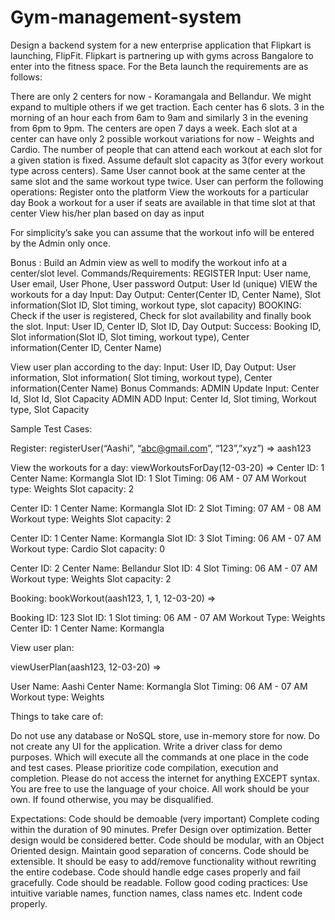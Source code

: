 # Gym-management-system
Design a backend system for a new enterprise application that Flipkart is launching, FlipFit.
Flipkart is partnering up with gyms across Bangalore to enter into the fitness space. For the Beta launch the requirements are as follows:

There are only 2 centers for now - Koramangala and Bellandur. We might expand to multiple others if we get traction.
Each center has 6 slots. 3 in the morning of an hour each from 6am to 9am and similarly 3 in the evening from 6pm to 9pm. The centers are open 7 days a week.
Each slot at a center can have only 2 possible workout variations for now - Weights and Cardio.
The number of people that can attend each workout at each slot for a given station is fixed. Assume default slot capacity as 3(for every workout type across centers).
Same User cannot book at the same center at the same slot and the same workout type twice.
User can perform the following operations:
Register onto the platform
View the workouts for a particular day
Book a workout for a user if seats are available in that time slot at that center
View his/her plan based on day as input

For simplicity’s sake you can assume that the workout info will be entered by the Admin only once.

Bonus : Build an Admin view as well to modify the workout info at a center/slot level.
Commands/Requirements:
REGISTER
Input: User name, User email, User Phone, User password
Output: User Id (unique)
VIEW the workouts for a day
Input: Day
Output: Center(Center ID, Center Name), Slot information(Slot ID, Slot timing, workout type, slot capacity)
BOOKING: Check if the user is registered, Check for slot availability and finally book the slot.
Input: User ID, Center ID, Slot ID, Day
Output:
Success: Booking ID, Slot information(Slot ID, Slot timing, workout type), Center information(Center ID, Center Name)

View user plan according to the day:
Input: User ID, Day
Output: User information, Slot information( Slot timing, workout type), Center information(Center Name)
Bonus Commands:
ADMIN Update
Input: Center Id, Slot Id, Slot Capacity
ADMIN ADD
Input: Center Id, Slot timing, Workout type, Slot Capacity

Sample Test Cases:

Register:
registerUser(“Aashi”, “abc@gmail.com”, “123”,”xyz”) => aash123

View the workouts for a day:
viewWorkoutsForDay(12-03-20) =>
Center ID: 1
Center Name: Kormangla
Slot ID: 1
Slot Timing: 06 AM - 07 AM
Workout type: Weights
Slot capacity: 2

Center ID: 1
Center Name: Kormangla
Slot ID: 2
Slot Timing: 07 AM - 08 AM
Workout type: Weights
Slot capacity: 2

Center ID: 1
Center Name: Kormangla
Slot ID: 3
Slot Timing: 06 AM - 07 AM
Workout type: Cardio
Slot capacity: 0

Center ID: 2
Center Name: Bellandur
Slot ID: 4
Slot Timing: 06 AM - 07 AM
Workout type: Weights
Slot capacity: 2

Booking:
bookWorkout(aash123, 1, 1, 12-03-20) =>

Booking ID: 123
Slot ID: 1
Slot timing: 06 AM - 07 AM
Workout Type: Weights
Center ID: 1
Center Name: Kormangla

View user plan:

viewUserPlan(aash123, 12-03-20) =>

User Name: Aashi
Center Name: Kormangla
Slot Timing: 06 AM - 07 AM
Workout type: Weights

Things to take care of:

Do not use any database or NoSQL store, use in-memory store for now.
Do not create any UI for the application.
Write a driver class for demo purposes. Which will execute all the commands at one place in the code and test cases.
Please prioritize code compilation, execution and completion.
Please do not access the internet for anything EXCEPT syntax.
You are free to use the language of your choice.
All work should be your own. If found otherwise, you may be disqualified.

Expectations:
Code should be demoable (very important)
Complete coding within the duration of 90 minutes.
Prefer Design over optimization. Better design would be considered better.
Code should be modular, with an Object Oriented design. Maintain good separation of concerns.
Code should be extensible. It should be easy to add/remove functionality without rewriting the entire codebase.
Code should handle edge cases properly and fail gracefully.
Code should be readable. Follow good coding practices:
Use intuitive variable names, function names, class names etc.
Indent code properly.
